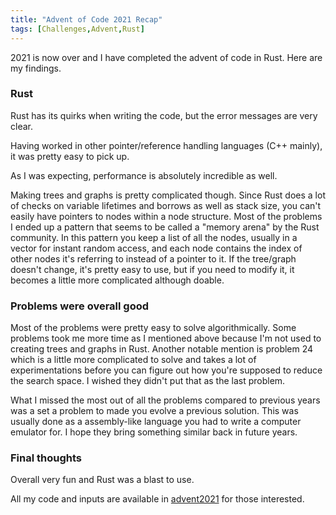 ```yaml
---
title: "Advent of Code 2021 Recap"
tags: [Challenges,Advent,Rust]
---
```

2021 is now over and I have completed the advent of code in Rust. Here are my findings.

<!-- truncate -->

### Rust
Rust has its quirks when writing the code, but the error messages are very clear. 

Having worked in other pointer/reference handling languages (C++ mainly), it was pretty easy to pick up. 

As I was expecting, performance is absolutely incredible as well.

Making trees and graphs is pretty complicated though. Since Rust does a lot of checks on variable lifetimes and borrows as well as stack size, you can't easily have pointers to nodes within a node structure. Most of the problems I ended up a pattern that seems to be called a "memory arena" by the Rust community. In this pattern you keep a list of all the nodes, usually in a vector for instant random access, and each node contains the index of other nodes it's referring to instead of a pointer to it. If the tree/graph doesn't change, it's pretty easy to use, but if you need to modify it, it becomes a little more complicated although doable.

### Problems were overall good
Most of the problems were pretty easy to solve algorithmically. Some problems took me more time as I mentioned above because I'm not used to creating trees and graphs in Rust. Another notable mention is problem 24 which is a little more complicated to solve and takes a lot of experimentations before you can figure out how you're supposed to reduce the search space. I wished they didn't put that as the last problem.

What I missed the most out of all the problems compared to previous years was a set a problem to made you evolve a previous solution. This was usually done as a assembly-like language you had to write a computer emulator for. I hope they bring something similar back in future years.

### Final thoughts
Overall very fun and Rust was a blast to use.

All my code and inputs are available in [advent2021](https://github.com/lavoiecsh/lavoiecsh.github.io/tree/master/code/advent2021) for those interested.
